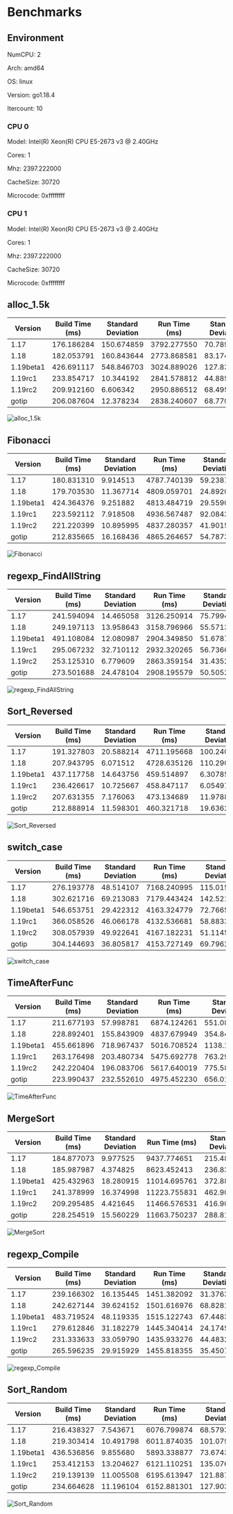 # Benchmarks

## Environment

NumCPU: 2

Arch: amd64

OS: linux

Version: go1.18.4

Itercount: 10

### CPU 0

Model: Intel(R) Xeon(R) CPU E5-2673 v3 @ 2.40GHz

Cores: 1

Mhz: 2397.222000

CacheSize: 30720

Microcode: 0xffffffff

### CPU 1

Model: Intel(R) Xeon(R) CPU E5-2673 v3 @ 2.40GHz

Cores: 1

Mhz: 2397.222000

CacheSize: 30720

Microcode: 0xffffffff

## alloc_1.5k

| Version | Build Time (ms) | Standard Deviation | Run Time (ms) | Standard Deviation |
| ------ | ------ | ------ | ------ | ------ |
| 1.17 | 176.186284 | 150.674859 | 3792.277550 | 70.789283 |
| 1.18 | 182.053791 | 160.843644 | 2773.868581 | 83.174990 |
| 1.19beta1 | 426.691117 | 548.846703 | 3024.889026 | 127.831102 |
| 1.19rc1 | 233.854717 | 10.344192 | 2841.578812 | 44.885887 |
| 1.19rc2 | 209.912160 | 6.606342 | 2950.886512 | 68.495452 |
| gotip | 206.087604 | 12.378234 | 2838.240607 | 68.770789 |

![alloc_1.5k](./alloc_1.5k__78691b2f49.png)

## Fibonacci

| Version | Build Time (ms) | Standard Deviation | Run Time (ms) | Standard Deviation |
| ------ | ------ | ------ | ------ | ------ |
| 1.17 | 180.831310 | 9.914513 | 4787.740139 | 59.238759 |
| 1.18 | 179.703530 | 11.367714 | 4809.059701 | 24.892001 |
| 1.19beta1 | 424.364376 | 9.251882 | 4813.484719 | 29.559026 |
| 1.19rc1 | 223.592112 | 7.918508 | 4936.567487 | 92.084318 |
| 1.19rc2 | 221.220399 | 10.895995 | 4837.280357 | 41.901589 |
| gotip | 212.835665 | 16.168436 | 4865.264657 | 54.787391 |

![Fibonacci](./Fibonacci__016be0f0bc.png)

## regexp_FindAllString

| Version | Build Time (ms) | Standard Deviation | Run Time (ms) | Standard Deviation |
| ------ | ------ | ------ | ------ | ------ |
| 1.17 | 241.594094 | 14.465058 | 3126.250914 | 75.799415 |
| 1.18 | 249.197113 | 13.958643 | 3158.796966 | 55.571303 |
| 1.19beta1 | 491.108084 | 12.080987 | 2904.349850 | 51.678710 |
| 1.19rc1 | 295.067232 | 32.710112 | 2932.320265 | 56.736606 |
| 1.19rc2 | 253.125310 | 6.779609 | 2863.359154 | 31.435285 |
| gotip | 273.501688 | 24.478104 | 2908.195579 | 50.505222 |

![regexp_FindAllString](./regexp_FindAllString__efbe67306d.png)

## Sort_Reversed

| Version | Build Time (ms) | Standard Deviation | Run Time (ms) | Standard Deviation |
| ------ | ------ | ------ | ------ | ------ |
| 1.17 | 191.327803 | 20.588214 | 4711.195668 | 100.240219 |
| 1.18 | 207.943795 | 6.071512 | 4728.635126 | 110.290834 |
| 1.19beta1 | 437.117758 | 14.643756 | 459.514897 | 6.307858 |
| 1.19rc1 | 236.426617 | 10.725667 | 458.847117 | 6.054979 |
| 1.19rc2 | 207.631355 | 7.176063 | 473.134689 | 11.978886 |
| gotip | 212.888914 | 11.598301 | 460.321718 | 19.636234 |

![Sort_Reversed](./Sort_Reversed__4f239a2e28.png)

## switch_case

| Version | Build Time (ms) | Standard Deviation | Run Time (ms) | Standard Deviation |
| ------ | ------ | ------ | ------ | ------ |
| 1.17 | 276.193778 | 48.514107 | 7168.240995 | 115.015080 |
| 1.18 | 302.621716 | 69.213083 | 7179.443424 | 142.521716 |
| 1.19beta1 | 546.653751 | 29.422312 | 4163.324779 | 72.766574 |
| 1.19rc1 | 366.058526 | 46.066178 | 4132.536681 | 58.883325 |
| 1.19rc2 | 308.057939 | 49.922641 | 4167.182231 | 51.114599 |
| gotip | 304.144693 | 36.805817 | 4153.727149 | 69.796292 |

![switch_case](./switch_case__725e73000e.png)

## TimeAfterFunc

| Version | Build Time (ms) | Standard Deviation | Run Time (ms) | Standard Deviation |
| ------ | ------ | ------ | ------ | ------ |
| 1.17 | 211.677193 | 57.998781 | 6874.124261 | 551.085364 |
| 1.18 | 228.892401 | 155.843909 | 4837.679949 | 354.847780 |
| 1.19beta1 | 455.661896 | 718.967437 | 5016.708524 | 1138.154032 |
| 1.19rc1 | 263.176498 | 203.480734 | 5475.692778 | 763.294976 |
| 1.19rc2 | 242.220404 | 196.083706 | 5617.640019 | 775.581102 |
| gotip | 223.990437 | 232.552610 | 4975.452230 | 656.016754 |

![TimeAfterFunc](./TimeAfterFunc__b4a2fe2bf5.png)

## MergeSort

| Version | Build Time (ms) | Standard Deviation | Run Time (ms) | Standard Deviation |
| ------ | ------ | ------ | ------ | ------ |
| 1.17 | 184.877073 | 9.977525 | 9437.774651 | 215.485340 |
| 1.18 | 185.987987 | 4.374825 | 8623.452413 | 236.837936 |
| 1.19beta1 | 425.432963 | 18.280915 | 11014.695761 | 372.882252 |
| 1.19rc1 | 241.378999 | 16.374998 | 11223.755831 | 462.906404 |
| 1.19rc2 | 209.295485 | 4.421645 | 11466.576531 | 416.901161 |
| gotip | 228.254519 | 15.560229 | 11663.750237 | 288.816107 |

![MergeSort](./MergeSort__619024e898.png)

## regexp_Compile

| Version | Build Time (ms) | Standard Deviation | Run Time (ms) | Standard Deviation |
| ------ | ------ | ------ | ------ | ------ |
| 1.17 | 239.166302 | 16.135445 | 1451.382092 | 31.376324 |
| 1.18 | 242.627144 | 39.624152 | 1501.616976 | 68.828139 |
| 1.19beta1 | 483.719524 | 48.119335 | 1515.122743 | 67.448373 |
| 1.19rc1 | 279.612846 | 31.182279 | 1445.340414 | 24.174516 |
| 1.19rc2 | 231.333633 | 33.059790 | 1435.933276 | 44.483253 |
| gotip | 265.596235 | 29.915929 | 1455.818355 | 35.450794 |

![regexp_Compile](./regexp_Compile__b52c0e0ed5.png)

## Sort_Random

| Version | Build Time (ms) | Standard Deviation | Run Time (ms) | Standard Deviation |
| ------ | ------ | ------ | ------ | ------ |
| 1.17 | 216.438327 | 7.543671 | 6076.799874 | 68.579386 |
| 1.18 | 219.303414 | 10.491798 | 6011.874035 | 101.079521 |
| 1.19beta1 | 436.536856 | 9.855680 | 5893.338877 | 73.674382 |
| 1.19rc1 | 253.412153 | 13.204627 | 6121.110251 | 135.076704 |
| 1.19rc2 | 219.139139 | 11.005508 | 6195.613947 | 121.887874 |
| gotip | 234.664628 | 11.196104 | 6152.881301 | 127.903418 |

![Sort_Random](./Sort_Random__7a0a58c9e3.png)

